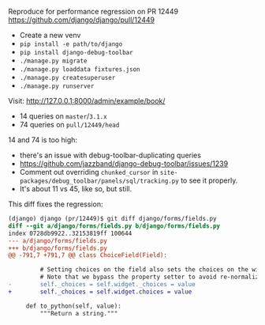 
Reproduce for performance regression on PR 12449
https://github.com/django/django/pull/12449

* Create a new venv
* `pip install -e path/to/django`
* `pip install django-debug-toolbar`
* `./manage.py migrate`
* `./manage.py loaddata fixtures.json`
* `./manage.py createsuperuser`
* `./manage.py runserver`

Visit: <http://127.0.0.1:8000/admin/example/book/>

* 14 queries on `master`/`3.1.x`
* 74 queries on `pull/12449/head`

14 and 74 is too high:

* there's an issue with debug-toolbar-duplicating queries
* https://github.com/jazzband/django-debug-toolbar/issues/1239
* Comment out overriding `chunked_cursor` in `site-packages/debug_toolbar/panels/sql/tracking.py` to see it properly.
* It's about 11 vs 45, like so, but still.

This diff fixes the regression:

```diff
(django) django (pr/12449)$ git diff django/forms/fields.py
diff --git a/django/forms/fields.py b/django/forms/fields.py
index 0728db9922..32153819ff 100644
--- a/django/forms/fields.py
+++ b/django/forms/fields.py
@@ -791,7 +791,7 @@ class ChoiceField(Field):

         # Setting choices on the field also sets the choices on the widget.
         # Note that we bypass the property setter to avoid re-normalizing.
-        self._choices = self.widget._choices = value
+        self._choices = self.widget.choices = value

     def to_python(self, value):
         """Return a string."""
```


